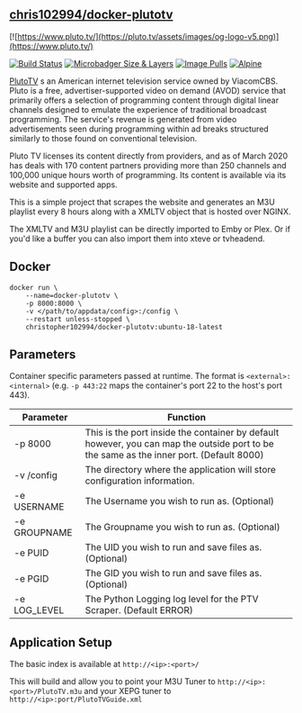 ## [chris102994/docker-plutotv](https://github.com/chris102994/docker-plutotv)

[![https://www.pluto.tv/](https://pluto.tv/assets/images/og-logo-v5.png)](https://www.pluto.tv/)

[![Build Status](https://travis-ci.com/chris102994/docker-plutotv.svg?branch=master)](https://travis-ci.com/chris102994/docker-plutotv)
[![Microbadger Size & Layers](https://images.microbadger.com/badges/image/christopher102994/docker-plutotv.svg)](https://microbadger.com/images/christopher102994/docker-plutotv)
[![Image Pulls](https://img.shields.io/docker/pulls/christopher102994/docker-plutotv)](https://hub.docker.com/repository/docker/christopher102994/docker-plutotv)
[![Alpine](https://images.microbadger.com/badges/version/christopher102994/docker-plutotv:ubuntu-18-latest.svg)](https://microbadger.com/images/christopher102994/docker-plutotv:ubuntu-18-latest)


[PlutoTV](https://www.PlutoTV.com/) s an American internet television service owned by ViacomCBS. Pluto is a free, advertiser-supported video on demand (AVOD) service that primarily offers a selection of programming content through digital linear channels designed to emulate the experience of traditional broadcast programming. The service's revenue is generated from video advertisements seen during programming within ad breaks structured similarly to those found on conventional television.

Pluto TV licenses its content directly from providers, and as of March 2020 has deals with 170 content partners providing more than 250 channels and 100,000 unique hours worth of programming. Its content is available via its website and supported apps.

This is a simple project that scrapes the website and generates an M3U playlist every 8 hours along with a XMLTV object that is hosted over NGINX.

The XMLTV and M3U playlist can be directly imported to Emby or Plex. Or if you'd like a buffer you can also import them into xteve or tvheadend. 


## Docker
```
docker run \
	--name=docker-plutotv \
	-p 8000:8000 \
	-v </path/to/appdata/config>:/config \
	--restart unless-stopped \
	christopher102994/docker-plutotv:ubuntu-18-latest
```

## Parameters
Container specific parameters passed at runtime. The format is `<external>:<internal>` (e.g. `-p 443:22` maps the container's port 22 to the host's port 443).

| Parameter | Function |
| -------- | -------- |
| -p 8000 | This is the port inside the container by default however, you can map the outside port to be the same as the inner port. (Default 8000)  |
| -v /config | The directory where the application will store configuration information. |
| -e USERNAME | The Username you wish to run as. (Optional) |
| -e GROUPNAME | The Groupname you wish to run as. (Optional) |
| -e PUID | The UID you wish to run and save files as. (Optional) |
| -e PGID | The GID you wish to run and save files as. (Optional) |
| -e LOG_LEVEL | The Python Logging log level for the PTV Scraper. (Default ERROR) |

## Application Setup

The basic index is available at `http://<ip>:<port>/`

This will build and allow you to point your M3U Tuner to `http://<ip>:<port>/PlutoTV.m3u`
and your XEPG tuner to `http://<ip>:port/PlutoTVGuide.xml`
